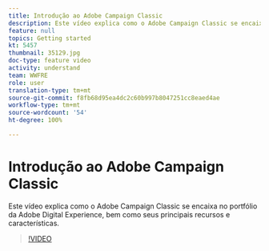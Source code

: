 ```yaml
---
title: Introdução ao Adobe Campaign Classic
description: Este vídeo explica como o Adobe Campaign Classic se encaixa no portfólio da Adobe Digital Experience, bem como seus principais recursos e características.
feature: null
topics: Getting started
kt: 5457
thumbnail: 35129.jpg
doc-type: feature video
activity: understand
team: WWFRE
role: user
translation-type: tm+mt
source-git-commit: f8fb68d95ea4dc2c60b997b8047251cc8eaed4ae
workflow-type: tm+mt
source-wordcount: '54'
ht-degree: 100%

---
```



# Introdução ao Adobe Campaign Classic

Este vídeo explica como o Adobe Campaign Classic se encaixa no portfólio da Adobe Digital Experience, bem como seus principais recursos e características.

>[!VIDEO](https://video.tv.adobe.com/v/35129?quality=12)
